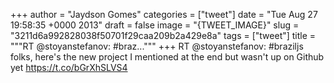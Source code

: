 
+++
author = "Jaydson Gomes"
categories = ["tweet"]
date = "Tue Aug 27 19:58:35 +0000 2013"
draft = false
image = "{TWEET_IMAGE}"
slug = "3211d6a992828038f50701f29caa209b2a429e8a"
tags = ["tweet"]
title = """RT @stoyanstefanov: #braz..."""
+++
RT @stoyanstefanov: #braziljs folks, here's the new project I mentioned at the end but wasn't up on Github yet https://t.co/bGrXhSLVS4
